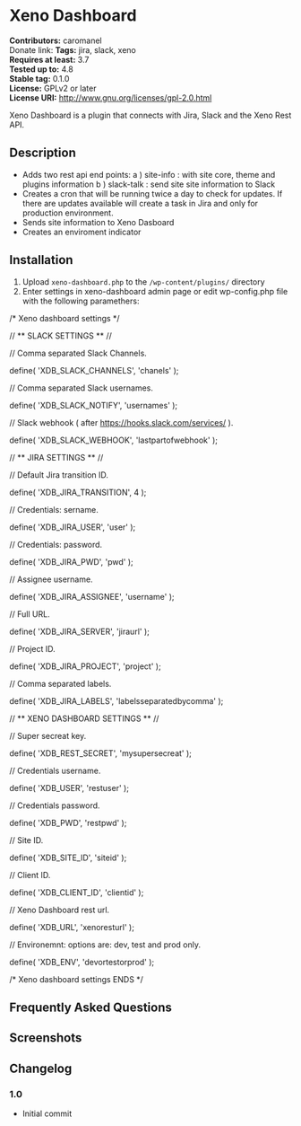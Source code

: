 # Xeno Dashboard #
**Contributors:** caromanel  
Donate link: 
**Tags:** jira, slack, xeno  
**Requires at least:** 3.7  
**Tested up to:** 4.8  
**Stable tag:** 0.1.0  
**License:** GPLv2 or later  
**License URI:** http://www.gnu.org/licenses/gpl-2.0.html  

Xeno Dashboard is a plugin that connects with Jira, Slack and the Xeno Rest API.

## Description ##

*   Adds two rest api end points:
	a ) site-info : with site core, theme and plugins information
	b ) slack-talk : send site site information to Slack
*   Creates a cron that will be running twice a day to check for updates. 
	If there are updates available will create a task in Jira and only for production environment.
*   Sends site information to Xeno Dasboard
*   Creates an enviroment indicator


## Installation ##

1. Upload `xeno-dashboard.php` to the `/wp-content/plugins/` directory
2. Enter settings in xeno-dashboard admin page or edit wp-config.php file with the following paramethers:

/* Xeno dashboard settings */

// ** SLACK SETTINGS ** //

// Comma separated Slack Channels.

define( 'XDB_SLACK_CHANNELS', 'chanels' );

// Comma separated Slack usernames.

define( 'XDB_SLACK_NOTIFY', 'usernames' );

// Slack webhook ( after https://hooks.slack.com/services/ ).

define( 'XDB_SLACK_WEBHOOK', 'lastpartofwebhook' );


// ** JIRA SETTINGS ** //

// Default Jira transition ID.

define( 'XDB_JIRA_TRANSITION', 4 );

// Credentials: sername.

define( 'XDB_JIRA_USER', 'user' );

// Credentials: password.

define( 'XDB_JIRA_PWD', 'pwd' );

// Assignee username.

define( 'XDB_JIRA_ASSIGNEE', 'username' );

// Full URL.

define( 'XDB_JIRA_SERVER', 'jiraurl' );

// Project ID.

define( 'XDB_JIRA_PROJECT', 'project' );

// Comma separated labels.

define( 'XDB_JIRA_LABELS', 'labelsseparatedbycomma' );


// ** XENO DASHBOARD SETTINGS ** //

// Super secreat key.

define( 'XDB_REST_SECRET', 'mysupersecreat' );

// Credentials username.

define( 'XDB_USER', 'restuser' );

// Credentials password.

define( 'XDB_PWD', 'restpwd' );

// Site ID.

define( 'XDB_SITE_ID', 'siteid' );

// Client ID.

define( 'XDB_CLIENT_ID', 'clientid' );

// Xeno Dashboard rest url.

define( 'XDB_URL', 'xenoresturl' );

// Environemnt: options are: dev, test and prod only.

define( 'XDB_ENV', 'devortestorprod' );

/* Xeno dashboard settings ENDS */


## Frequently Asked Questions ##



## Screenshots ##



## Changelog ##

### 1.0 ###
* Initial commit